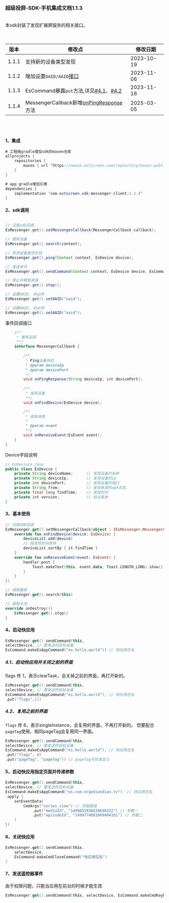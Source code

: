 ### 超级投屏-SDK-手机集成文档1.1.3
<br>
本sdk封装了发现扩展屏服务的相关接口。
<br>
<br>
<br>

| 版本 | 修改点 | 修改日期 |
|-|-|-|
| 1.1.1 | 支持新的设备类型发现 |2023-10-19|
| 1.1.2 | 增加设置`OAID/AAID`[接口](#jump1) |2023-11-06|
| 1.1.3 | EsCommand暴露`put`方法,详见[#4.1](#jump2)、[#4.2](#jump3) |2023-11-16|
| 1.1.4 | MessengerCallback新增[onPingResponse](#jump4)方法 |2025-03-05|

<br>
<br>

#### 1、集成

``` java
# 工程根gradle增加sdk的maven仓库
allprojects {
    repositories {
        maven { url 'https://nexus.extscreen.com/repository/maven-public/' }
    }
}

# app gradle增加引用
dependencies {
    implementation 'com.extscreen.sdk:messenger-client:1.1.4'
}

```

#### <span id="jump1">2、sdk调用</span>
``` java

// 注册sdk回调
EsMessenger.get().setMessengerCallback(MessengerCallback callback);

// 搜索设备
EsMessenger.get().search(context);

// 检测设备是否在线
EsMessenger.get().ping(Context context, EsDevice device);

// 发送命令
EsMessenger.get().sendCommand(Context context, EsDevice device, EsCommand command);

// 停止并释放资源
EsMessenger.get().stop();

// 设置OAID, 非必传
EsMessenger.get().setOAID("oaid");

// 设置AAID, 非必传
EsMessenger.get().setAAID("aaid");

```

<span id="jump4">事件回调接口</span>
``` java
    /**
     * 事件回调
     **/
    interface MessengerCallback {
    
        /**
         * Ping设备响应
         * @param deviceIp
         * @param devicePort
         */
        void onPingResponse(String deviceIp, int devicePort);
        
        /**
         * 发现设备
         **/
        void onFindDevice(EsDevice device);

        /**
         * 收到消息
         *
         * @param event
         **/
        void onReceiveEvent(EsEvent event);
    }
}
```

Device字段说明
``` java
// EsDevivce.java
public class EsDevice {
    private String deviceName;      // 发现设备的名称
    private String deviceIp;        // 发现设备的ip
    private int devicePort;         // 发现设备的端口
    private String from;            // 发现来源的apk包名
    private final long findTime;    // 发现时间
    private int version;            // 协议版本
}
```

#### 3、基本使用

``` kotlin
// 注册SDK回调
EsMessenger.get().setMessengerCallback(object : IEsMessenger.MessengerCallback {
    override fun onFindDevice(device: EsDevice) {
        deviceList.add(device)
        // 按发现时间排序
        deviceList.sortBy { it.findTime }
    }
    override fun onReceiveEvent(event: EsEvent) {
        handler.post {
            Toast.makeText(this, event.data, Toast.LENGTH_LONG).show()
        }
    }
})

// 调用搜索
EsMessenger.get().search(this)

// 调用关闭
override onDestroy(){
    EsMessenger.get().stop()
}

```

#### 4、启动快应用
``` kotlin
EsMessenger.get().sendCommand(this,
selectDevice, // 要发送的目标设备
EsCommand.makeEsAppCommand("es.hello.world")) // 快应用包名
```

##### <span id="jump2">4.1、启动快应用并关闭之前的界面</span>
flags 传 1，表示clearTask，会关掉之前的界面，再打开新的。
``` kotlin
EsMessenger.get().sendCommand(this,
selectDevice, // 要发送的目标设备
EsCommand.makeEsAppCommand("es.hello.world"), // 快应用包名
.put("flags",1))
```

##### <span id="jump3">4.2、复用之前的界面</span>
`flags` 传 8，表示singleInstance，会复用的界面，不再打开新的。
但要配合`pageTag`使用，相同pageTag会复用同一界面。
``` kotlin
EsMessenger.get().sendCommand(this,
selectDevice, // 要发送的目标设备
EsCommand.makeEsAppCommand("es.hello.world"), // 快应用包名
.put("flags", 8)
.put("pageTag", "pageTag")) // pageTag可任意定义
```

#### 5、启动快应用指定页面并传递参数
``` kotlin
EsMessenger.get().sendCommand(this, 
selectDevice, // 要发送的目标设备
EsCommand.makeEsAppCommand("es.com.ergediandian.tv")  // 快应用包名
.apply {
    setEventData(
        CmdArgs("series_view") // 页面路径
            .put("mediaId", "1499655936638648322") // 参数一
            .put("episodeId", "1499774081069404161") // 参数二
    )
})
```

#### 6、关闭快应用
``` kotlin
EsMessenger.get().sendCommand(this, 
    selectDevice, 
    EsCommand.makeCmdCloseCommand("快应用包名")
)

```

#### 7、发送遥控器事件
由于权限问题，只能当应用在前台的时候才能生效
``` kotlin
EsMessenger.get().sendCommand(this, selectDevice, EsCommand.makeCmdKeyEventCommand(KeyEvent.KEYCODE_VOLUME_UP)) // 音量上键
```
